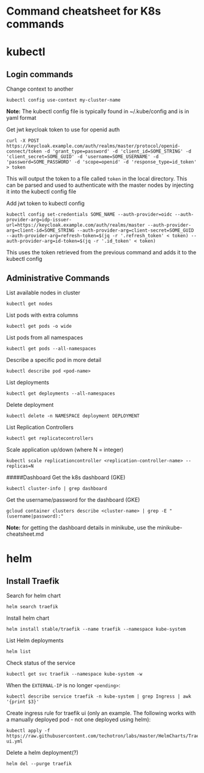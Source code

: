 # Command cheatsheet for K8s commands

# kubectl
## Login commands
Change context to another 
```buildoutcfg
kubectl config use-context my-cluster-name
```
**Note:** The kubectl config file is typically found in ~/.kube/config and is in yaml format 

Get jwt keycloak token to use for openid auth
```buildoutcfg
curl -X POST https://keycloak.example.com/auth/realms/master/protocol/openid-connect/token -d 'grant_type=password' -d 'client_id=SOME_STRING' -d 'client_secret=SOME_GUID' -d 'username=SOME_USERNAME' -d 'password=SOME_PASSWORD' -d 'scope=openid' -d 'response_type=id_token' > token
```
This will output the token to a file called `token` in the local directory. This can be parsed and used to authenticate with the master nodes by injecting it into the kubectl config file 

Add jwt token to kubectl config
```buildoutcfg
kubectl config set-credentials SOME_NAME --auth-provider=oidc --auth-provider-arg=idp-issuer-url=https://keycloak.example.com/auth/realms/master --auth-provider-arg=client-id=SOME_STRING --auth-provider-arg=client-secret=SOME_GUID --auth-provider-arg=refresh-token=$(jq -r '.refresh_token' < token) --auth-provider-arg=id-token=$(jq -r '.id_token' < token)
```
This uses the token retrieved from the previous command and adds it to the kubectl config

## Administrative Commands
List available nodes in cluster
```buildoutcfg
kubectl get nodes
```

List pods with extra columns
```buildoutcfg
kubectl get pods -o wide
```

List pods from all namespaces
```buildoutcfg
kubectl get pods --all-namespaces
```

Describe a specific pod in more detail
```buildoutcfg
kubectl describe pod <pod-name>
```

List deployments
```buildoutcfg
kubectl get deployments --all-namespaces
```

Delete deployment
```buildoutcfg
kubectl delete -n NAMESPACE deployment DEPLOYMENT
```

List Replication Controllers
```buildoutcfg
kubectl get replicatecontrollers
```

Scale application up/down (where N = integer)
```buildoutcfg
kubectl scale replicationcontroller <replication-controller-name> --replicas=N
```

#####Dashboard
Get the k8s dashboard (GKE)
```buildoutcfg
kubectl cluster-info | grep dashboard
```

Get the username/password for the dashboard (GKE)
```buildoutcfg
gcloud container clusters describe <cluster-name> | grep -E "(username|password):"
```

**Note:** for getting the dashboard details in minikube, use the minikube-cheatsheet.md

# helm
## Install Traefik
Search for helm chart
```buildoutcfg
helm search traefik
```

Install helm chart
```buildoutcfg
helm install stable/traefik --name traefik --namespace kube-system
```

List Helm deployments
```buildoutcfg
helm list
```

Check status of the service
```buildoutcfg
kubectl get svc traefik --namespace kube-system -w
```

When the `EXTERNAL-IP` is no longer `<pending>`:
```buildoutcfg
kubectl describe service traefik -n kube-system | grep Ingress | awk '{print $3}'
```

Create ingress rule for traefik ui (only an example. The following works with a manually deployed pod - not one deployed using helm):
```buildoutcfg
kubectl apply -f https://raw.githubusercontent.com/techotron/labs/master/HelmCharts/Traefik/traefik-ui.yml
```

Delete a helm deployment(?)
```buildoutcfg
helm del --purge traefik
```